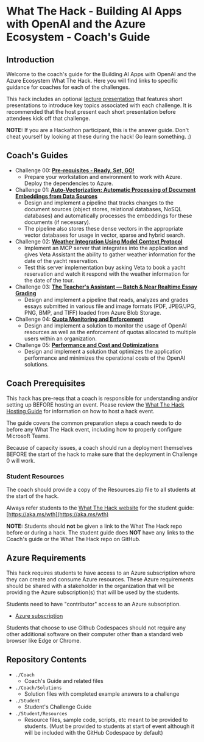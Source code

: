 # What The Hack - Building AI Apps with OpenAI and the Azure Ecosystem - Coach's Guide

## Introduction

Welcome to the coach's guide for the Building AI Apps with OpenAI and the Azure Ecosystem What The Hack. Here you will find links to specific guidance for coaches for each of the challenges.

This hack includes an optional [lecture presentation](Lectures.pptx) that features short presentations to introduce key topics associated with each challenge. It is recommended that the host present each short presentation before attendees kick off that challenge.

**NOTE:** If you are a Hackathon participant, this is the answer guide. Don't cheat yourself by looking at these during the hack! Go learn something. :)

## Coach's Guides

- Challenge 00: **[Pre-requisites - Ready, Set, GO!](Solution-00.md)**
	 - Prepare your workstation and environment to work with Azure. Deploy the dependencies to Azure.
- Challenge 01: **[Auto-Vectorization: Automatic Processing of Document Embeddings from Data Sources](Solution-01.md)**
	- Design and implement a pipeline that tracks changes to the document sources (object stores, relational databases, NoSQL databases) and automatically processes the embeddings for these documents (if necessary). 
    - The pipeline also stores these dense vectors in the appropriate vector databases for usage in vector, sparse and hybrid search.
- Challenge 02: **[Weather Integration Using Model Context Protocol](Solution-02.md)**
	 - Implement an MCP server that integrates into the application and gives Veta Assistant the ability to gather weather information for the date of the yacht reservation.
	 - Test this server implementation buy asking Veta to book a yacht reservation and watch it respond with the weather information for the date of the tour.
- Challenge 03: **[The Teacher's Assistant — Batch & Near Realtime Essay Grading](Solution-03.md)**
	 - Design and implement a pipeline that reads, analyzes and grades essays submitted in various file and image formats (PDF, JPEG/JPG, PNG, BMP, and TIFF) loaded from Azure Blob Storage.
- Challenge 04: **[Quota Monitoring and Enforcement](Solution-04.md)**
	 - Design and implement a solution to monitor the usage of OpenAI resources as well as the enforcement of quotas allocated to multiple users within an organization.
- Challenge 05: **[Performance and Cost and Optimizations](Solution-05.md)**
     - Design and implement a solution that optimizes the application performance and minimizes the operational costs of the OpenAI solutions.

## Coach Prerequisites

This hack has pre-reqs that a coach is responsible for understanding and/or setting up BEFORE hosting an event. Please review the [What The Hack Hosting Guide](https://aka.ms/wthhost) for information on how to host a hack event.

The guide covers the common preparation steps a coach needs to do before any What The Hack event, including how to properly configure Microsoft Teams.

Because of capacity issues, a coach should run a deployment themselves BEFORE the start of the hack to make sure that the deployment in Challenge 0 will work. 

### Student Resources

The coach should provide a copy of the Resources.zip file to all students at the start of the hack.

Always refer students to the [What The Hack website](https://aka.ms/wth) for the student guide: [https://aka.ms/wth](https://aka.ms/wth)

**NOTE:** Students should **not** be given a link to the What The Hack repo before or during a hack. The student guide does **NOT** have any links to the Coach's guide or the What The Hack repo on GitHub.

## Azure Requirements

This hack requires students to have access to an Azure subscription where they can create and consume Azure resources. These Azure requirements should be shared with a stakeholder in the organization that will be providing the Azure subscription(s) that will be used by the students.

Students need to have "contributor" access to an Azure subscription.

- [Azure subscription](https://azure.microsoft.com/en-us/free/)

Students that choose to use Github Codespaces should not require any other additional software on their computer other than a standard web browser like Edge or Chrome. 

## Repository Contents

- `./Coach`
  - Coach's Guide and related files
- `./Coach/Solutions`
  - Solution files with completed example answers to a challenge
- `./Student`
  - Student's Challenge Guide
- `./Student/Resources`
  - Resource files, sample code, scripts, etc meant to be provided to students. (Must be provided to students at start of event although it will be included with the GitHub Codespace by default)
